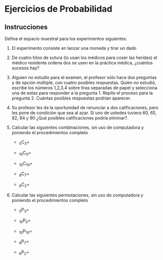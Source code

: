 # Ejercicios de Probabilidad

## Instrucciones

Defina el espacio muestral para los experimentos siguientes.

  1. El experimento consiste en lanzar una moneda y tirar un dado
    
  2. De cuatro hilos de sutura (lo usan los médicos para coser las heridas) el médico residente ordena dos se usen en la práctica médica, ¿cuántos sucesos hay?
    
  3. Alguien no estudio para el examen, el profesor sólo  hace dos preguntas y de opción múltiple, con cuatro posibles respuestas. Quien no estudió, escribe los números 1,2,3,4 sobre tiras separadas de papel y selecciona una de estas para responder a la pregunta 1. Repite el proceso para la pregunta 2. Cuántas posibles respuestas podrían aparecer.
  
  4. Su profesor les da la oportunidad de renunciar a dos calificaciones, pero les pone de condición que sea al azar. Si uno de ustedes tuviera 60, 65, 82, 84 y 90 ¿Qué posibles calificaciones  podría eliminar?.
  
  5. Calcular las siguientes combinaciones, sin uso de computadora y poniendo el procedimientos completo
  
      + <sub>5</sub>C<sub>3</sub>=

      + <sub>10</sub>C<sub>0</sub>=

      + <sub>10</sub>C<sub>10</sub>=

      + <sub>8</sub>C<sub>7</sub>=

      + <sub>6</sub>C<sub>2</sub>=
  
  6. Calcular las siguientes permutaciones, sin uso de computadora y poniendo el procedimientos completo

      + <sub>5</sub>P<sub>3</sub>=

      + <sub>10</sub>P<sub>0</sub>=

      + <sub>10</sub>P<sub>10</sub>=

      + <sub>8</sub>P<sub>7</sub>=

      + <sub>6</sub>P<sub>2</sub>=
